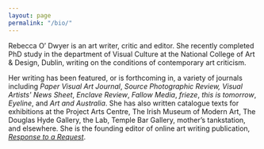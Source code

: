 ```yaml
---
layout: page
permalink: "/bio/"
---
```

Rebecca O’ Dwyer is an art writer, critic and editor. She recently completed PhD study in the department of Visual Culture at the National College of Art &  Design, Dublin, writing on the conditions of contemporary art criticism.

Her writing has been featured, or is forthcoming in, a variety of journals including _Paper Visual Art Journal_, _Source Photographic Review,_ _Visual Artists' News Sheet_, _Enclave Review_, _Fallow Media_, _frieze_, _this is tomorrow_, _Eyeline_, and _Art and Australia_. She has also written catalogue texts for exhibitions at the Project Arts Centre, The Irish Museum of Modern Art, The Douglas Hyde Gallery, the Lab, Temple Bar Gallery, mother’s tankstation, and elsewhere. She is the founding editor of online art writing publication, [_Response to a Request_](https://twitter.com/a_s_f_e_o).
